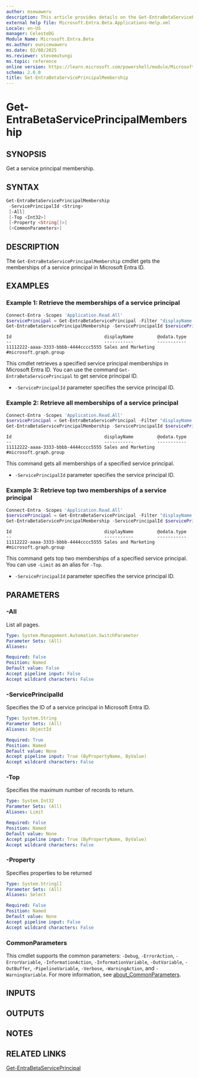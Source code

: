 ```yaml
---
author: msewaweru
description: This article provides details on the Get-EntraBetaServicePrincipalMembership command.
external help file: Microsoft.Entra.Beta.Applications-Help.xml
Locale: en-US
manager: CelesteDG
Module Name: Microsoft.Entra.Beta
ms.author: eunicewaweru
ms.date: 02/08/2025
ms.reviewer: stevemutungi
ms.topic: reference
online version: https://learn.microsoft.com/powershell/module/Microsoft.Entra.Beta/Get-EntraBetaServicePrincipalMembership
schema: 2.0.0
title: Get-EntraBetaServicePrincipalMembership
---
```


# Get-EntraBetaServicePrincipalMembership

## SYNOPSIS

Get a service principal membership.

## SYNTAX

```powershell
Get-EntraBetaServicePrincipalMembership
 -ServicePrincipalId <String>
 [-All]
 [-Top <Int32>]
 [-Property <String[]>]
 [<CommonParameters>]
```

## DESCRIPTION

The `Get-EntraBetaServicePrincipalMembership` cmdlet gets the memberships of a service principal in Microsoft Entra ID.

## EXAMPLES

### Example 1: Retrieve the memberships of a service principal

```powershell
Connect-Entra -Scopes 'Application.Read.All'
$servicePrincipal = Get-EntraBetaServicePrincipal -Filter "displayName eq 'Helpdesk Application'"
Get-EntraBetaServicePrincipalMembership -ServicePrincipalId $servicePrincipal.Id | Select-Object Id, DisplayName, '@odata.type'
```

```Output
Id                                   displayName         @odata.type
--                                   -----------         -----------
11112222-aaaa-3333-bbbb-4444cccc5555 Sales and Marketing #microsoft.graph.group
```

This cmdlet retrieves a specified service principal memberships in Microsoft Entra ID. You can use the command `Get-EntraBetaServicePrincipal` to get service principal ID.

- `-ServicePrincipalId` parameter specifies the service principal ID.

### Example 2: Retrieve all memberships of a service principal

```powershell
Connect-Entra -Scopes 'Application.Read.All'
$servicePrincipal = Get-EntraBetaServicePrincipal -Filter "displayName eq 'Helpdesk Application'"
Get-EntraBetaServicePrincipalMembership -ServicePrincipalId $servicePrincipal.Id -All | Select-Object Id, DisplayName, '@odata.type'
```

```Output
Id                                   displayName         @odata.type
--                                   -----------         -----------
11112222-aaaa-3333-bbbb-4444cccc5555 Sales and Marketing #microsoft.graph.group
```

This command gets all memberships of a specified service principal.

- `-ServicePrincipalId` parameter specifies the service principal ID.

### Example 3: Retrieve top two memberships of a service principal

```powershell
Connect-Entra -Scopes 'Application.Read.All'
$servicePrincipal = Get-EntraBetaServicePrincipal -Filter "displayName eq 'Helpdesk Application'"
Get-EntraBetaServicePrincipalMembership -ServicePrincipalId $servicePrincipal.Id -Top 2 | Select-Object Id, DisplayName, '@odata.type'
```

```Output
Id                                   displayName         @odata.type
--                                   -----------         -----------
11112222-aaaa-3333-bbbb-4444cccc5555 Sales and Marketing #microsoft.graph.group
```

This command gets top two memberships of a specified service principal. You can use `-Limit` as an alias for `-Top`.

- `-ServicePrincipalId` parameter specifies the service principal ID.

## PARAMETERS

### -All

List all pages.

```yaml
Type: System.Management.Automation.SwitchParameter
Parameter Sets: (All)
Aliases:

Required: False
Position: Named
Default value: False
Accept pipeline input: False
Accept wildcard characters: False
```

### -ServicePrincipalId

Specifies the ID of a service principal in Microsoft Entra ID.

```yaml
Type: System.String
Parameter Sets: (All)
Aliases: ObjectId

Required: True
Position: Named
Default value: None
Accept pipeline input: True (ByPropertyName, ByValue)
Accept wildcard characters: False
```

### -Top

Specifies the maximum number of records to return.

```yaml
Type: System.Int32
Parameter Sets: (All)
Aliases: Limit

Required: False
Position: Named
Default value: None
Accept pipeline input: True (ByPropertyName, ByValue)
Accept wildcard characters: False
```

### -Property

Specifies properties to be returned

```yaml
Type: System.String[]
Parameter Sets: (All)
Aliases: Select

Required: False
Position: Named
Default value: None
Accept pipeline input: False
Accept wildcard characters: False
```

### CommonParameters

This cmdlet supports the common parameters: `-Debug`, `-ErrorAction`, `-ErrorVariable`, `-InformationAction`, `-InformationVariable`, `-OutVariable`, `-OutBuffer`, `-PipelineVariable`, `-Verbose`, `-WarningAction`, and `-WarningVariable`. For more information, see [about_CommonParameters](https://go.microsoft.com/fwlink/?LinkID=113216).

## INPUTS

## OUTPUTS

## NOTES

## RELATED LINKS

[Get-EntraBetaServicePrincipal](Get-EntraBetaServicePrincipal.md)
